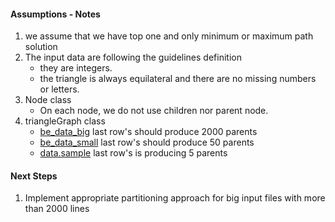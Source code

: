 #### Assumptions - Notes

1. we assume that we have top one and only minimum or maximum path solution
1. The input data are following the guidelines definition
    * they are integers.
    * the triangle is always equilateral and there are no missing numbers or letters. 
1. Node class
    * On each node, we do not use children nor parent node.
1. triangleGraph class
    * [be_data_big](./be_data_big.txt) last row's should produce 2000 parents
    * [be_data_small](./be_data_small.txt) last row's should produce 50 parents
    * [data.sample](./data.sample.txt) last row's is producing 5 parents
    
#### Next Steps
1. Implement appropriate partitioning approach for big input files with more than 2000 lines
